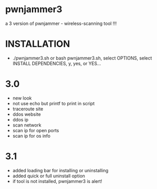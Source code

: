 # pwnjammer3
a 3 version of pwnjammer - wireless-scanning tool !!!
# INSTALLATION
* ./pwnjammer3.sh or bash pwnjammer3.sh, select OPTIONS, select INSTALL DEPENDENCIES, y, yes, or YES...
# 3.0
+ new look
+ not use echo but printf to print in script
+ traceroute site
+ ddos website 
+ ddos ip
+ scan network
+ scan ip for open ports
+ scan ip for os info
# 3.1
+ added loading bar for installing or uninstalling
+ added quick or full uninstall option
+ if tool is not installed, pwnjammer3 is alert!
